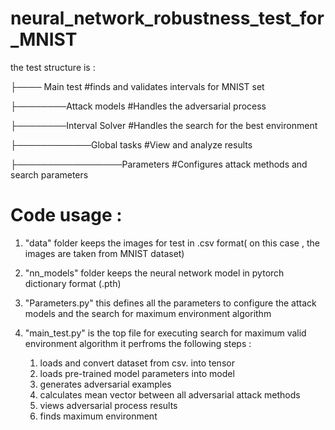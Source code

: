 # neural_network_robustness_test_for_MNIST

the test structure is :


├──── Main test                 #finds and validates intervals for MNIST set 
           
├────────Attack models          #Handles the adversarial process
               
├────────Interval Solver        #Handles the search for the best environment
                 
├────────────Global tasks       #View and analyze results
                  
├─────────────────Parameters    #Configures attack methods and search parameters 
            
# Code usage :

1) "data" folder keeps the images for test in .csv format( on this case , the images are taken from MNIST dataset)

2) "nn_models" folder keeps the neural network model in pytorch dictionary format (.pth)

3) "Parameters.py" this defines all the parameters to configure the attack models and the search for maximum environment algorithm

4) "main_test.py" is the top file for executing search for maximum valid environment algorithm it perfroms the following steps :

   1) loads and convert dataset from csv. into tensor
   2) loads pre-trained model parameters into model
   3) generates adversarial examples 
   4) calculates mean vector between all adversarial attack methods
   5) views adversarial process results
   6) finds maximum environment

